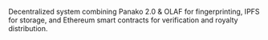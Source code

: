 Decentralized system combining Panako 2.0 & OLAF for fingerprinting, IPFS for storage, and Ethereum smart contracts for verification and royalty distribution.
